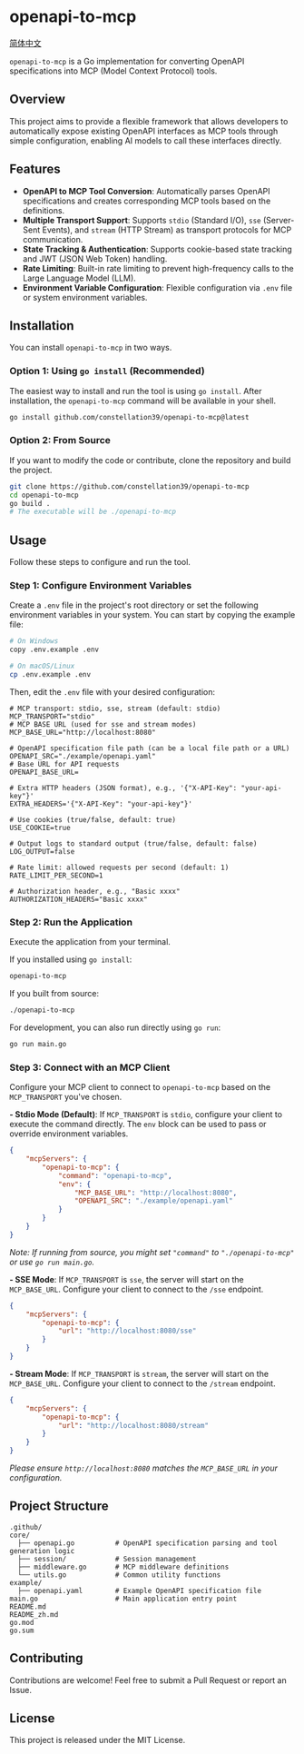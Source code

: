 # openapi-to-mcp

[简体中文](README_zh.md)

`openapi-to-mcp` is a Go implementation for converting OpenAPI specifications into MCP (Model Context Protocol) tools.

## Overview

This project aims to provide a flexible framework that allows developers to automatically expose existing OpenAPI interfaces as MCP tools through simple configuration, enabling AI models to call these interfaces directly.

## Features

- **OpenAPI to MCP Tool Conversion**: Automatically parses OpenAPI specifications and creates corresponding MCP tools based on the definitions.
- **Multiple Transport Support**: Supports `stdio` (Standard I/O), `sse` (Server-Sent Events), and `stream` (HTTP Stream) as transport protocols for MCP communication.
- **State Tracking & Authentication**: Supports cookie-based state tracking and JWT (JSON Web Token) handling.
- **Rate Limiting**: Built-in rate limiting to prevent high-frequency calls to the Large Language Model (LLM).
- **Environment Variable Configuration**: Flexible configuration via `.env` file or system environment variables.

## Installation

You can install `openapi-to-mcp` in two ways.

### Option 1: Using `go install` (Recommended)

The easiest way to install and run the tool is using `go install`. After installation, the `openapi-to-mcp` command will be available in your shell.

```bash
go install github.com/constellation39/openapi-to-mcp@latest
```

### Option 2: From Source

If you want to modify the code or contribute, clone the repository and build the project.

```bash
git clone https://github.com/constellation39/openapi-to-mcp
cd openapi-to-mcp
go build .
# The executable will be ./openapi-to-mcp
```

## Usage

Follow these steps to configure and run the tool.

### Step 1: Configure Environment Variables

Create a `.env` file in the project's root directory or set the following environment variables in your system. You can start by copying the example file:

```bash
# On Windows
copy .env.example .env

# On macOS/Linux
cp .env.example .env
```

Then, edit the `.env` file with your desired configuration:

```dotenv
# MCP transport: stdio, sse, stream (default: stdio)
MCP_TRANSPORT="stdio"
# MCP BASE URL (used for sse and stream modes)
MCP_BASE_URL="http://localhost:8080"

# OpenAPI specification file path (can be a local file path or a URL)
OPENAPI_SRC="./example/openapi.yaml"
# Base URL for API requests
OPENAPI_BASE_URL=

# Extra HTTP headers (JSON format), e.g., '{"X-API-Key": "your-api-key"}'
EXTRA_HEADERS='{"X-API-Key": "your-api-key"}'

# Use cookies (true/false, default: true)
USE_COOKIE=true

# Output logs to standard output (true/false, default: false)
LOG_OUTPUT=false

# Rate limit: allowed requests per second (default: 1)
RATE_LIMIT_PER_SECOND=1

# Authorization header, e.g., "Basic xxxx"
AUTHORIZATION_HEADERS="Basic xxxx"
```

### Step 2: Run the Application

Execute the application from your terminal.

If you installed using `go install`:
```bash
openapi-to-mcp
```

If you built from source:
```bash
./openapi-to-mcp
```

For development, you can also run directly using `go run`:
```bash
go run main.go
```

### Step 3: Connect with an MCP Client

Configure your MCP client to connect to `openapi-to-mcp` based on the `MCP_TRANSPORT` you've chosen.

**- Stdio Mode (Default)**:
If `MCP_TRANSPORT` is `stdio`, configure your client to execute the command directly. The `env` block can be used to pass or override environment variables.

```json
{
    "mcpServers": {
        "openapi-to-mcp": {
            "command": "openapi-to-mcp",
            "env": {
                "MCP_BASE_URL": "http://localhost:8080",
                "OPENAPI_SRC": "./example/openapi.yaml"
            }
        }
    }
}
```
*Note: If running from source, you might set `"command"` to `"./openapi-to-mcp"` or use `go run main.go`.*

**- SSE Mode**:
If `MCP_TRANSPORT` is `sse`, the server will start on the `MCP_BASE_URL`. Configure your client to connect to the `/sse` endpoint.

```json
{
    "mcpServers": {
        "openapi-to-mcp": {
            "url": "http://localhost:8080/sse"
        }
    }
}
```

**- Stream Mode**:
If `MCP_TRANSPORT` is `stream`, the server will start on the `MCP_BASE_URL`. Configure your client to connect to the `/stream` endpoint.

```json
{
    "mcpServers": {
        "openapi-to-mcp": {
            "url": "http://localhost:8080/stream"
        }
    }
}
```
*Please ensure `http://localhost:8080` matches the `MCP_BASE_URL` in your configuration.*

## Project Structure

```
.github/
core/
  ├── openapi.go          # OpenAPI specification parsing and tool generation logic
  ├── session/            # Session management
  ├── middleware.go       # MCP middleware definitions
  └── utils.go            # Common utility functions
example/
  ├── openapi.yaml        # Example OpenAPI specification file
main.go                   # Main application entry point
README.md
README_zh.md
go.mod
go.sum
```

## Contributing

Contributions are welcome! Feel free to submit a Pull Request or report an Issue.

## License

This project is released under the MIT License.